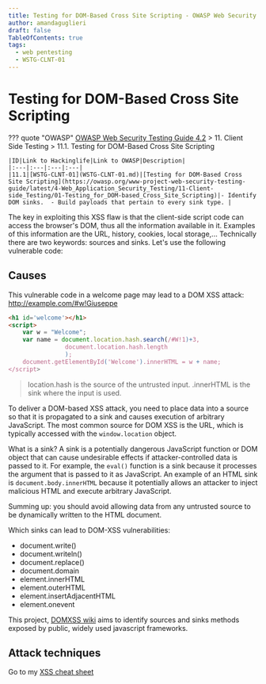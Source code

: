 ```yaml
---
title: Testing for DOM-Based Cross Site Scripting - OWASP Web Security Testing Guide 
author: amandaguglieri
draft: false
TableOfContents: true
tags:
  - web pentesting
  - WSTG-CLNT-01
---
```




# Testing for DOM-Based Cross Site Scripting

??? quote "OWASP"
	[OWASP Web Security Testing Guide 4.2](index.md) > 11. Client Side Testing > 11.1. Testing for DOM-Based Cross Site Scripting

	|ID|Link to Hackinglife|Link to OWASP|Description|
	|:---|:---|:---|:---|
	|11.1|[WSTG-CLNT-01](WSTG-CLNT-01.md)|[Testing for DOM-Based Cross Site Scripting](https://owasp.org/www-project-web-security-testing-guide/latest/4-Web_Application_Security_Testing/11-Client-side_Testing/01-Testing_for_DOM-based_Cross_Site_Scripting)|- Identify DOM sinks.  - Build payloads that pertain to every sink type. |



The key in exploiting this XSS flaw is that the client-side script code can access the browser's DOM, thus all the information available in it. Examples of this information are the URL, history, cookies, local storage,...  Technically there are two keywords: sources and sinks. Let's use the following vulnerable code:

## Causes

This vulnerable code in a welcome page may lead to a DOM XSS attack:
http://example.com/#w!Giuseppe

```html
<h1 id='welcome'></h1>
<script>
	var w = "Welcome";
	var name = document.location.hash.search(/#W!1)+3,
				document.location.hash.length
				);
	document.getElementById('Welcome').innerHTML = w + name;
</script>
```


>location.hash is the source of the untrusted input.
>.innerHTML is the sink where the input is used.


To deliver a DOM-based XSS attack, you need to place data into a source so that it is propagated to a sink and causes execution of arbitrary JavaScript.
The most common source for DOM XSS is the URL, which is typically accessed with the `window.location` object.

What is a sink? A sink is a potentially dangerous JavaScript function or DOM object that can cause undesirable effects if attacker-controlled data is passed to it. For example, the `eval()` function is a sink because it processes the argument that is passed to it as JavaScript. An example of an HTML sink is `document.body.innerHTML` because it potentially allows an attacker to inject malicious HTML and execute arbitrary JavaScript.

Summing up: you should avoid allowing data from any untrusted source to be dynamically written to the HTML document.


Which sinks can lead to DOM-XSS vulnerabilities:

- document.write()
- document.writeln() 
- document.replace()
- document.domain 
- element.innerHTML 
- element.outerHTML 
- element.insertAdjacentHTML 
- element.onevent

This project, [DOMXSS wiki](https://code.google.com/archive/p/domxsswiki/) aims to identify sources and sinks methods exposed by public, widely used javascript frameworks.



## Attack techniques

Go to my [XSS cheat sheet](../webexploitation/cross-site-scripting-xss.md)